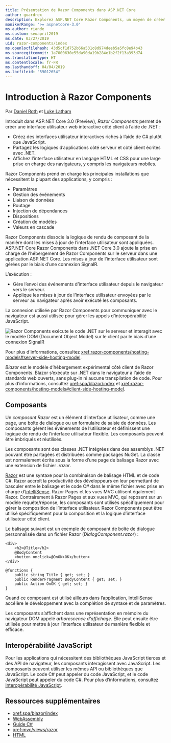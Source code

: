 ```yaml
---
title: Présentation de Razor Components dans ASP.NET Core
author: guardrex
description: Explorez ASP.NET Core Razor Components, un moyen de créer une interface utilisateur web interactive côté client à l’aide de .NET dans une application ASP.NET Core.
monikerRange: '>= aspnetcore-3.0'
ms.author: riande
ms.custom: seoapril2019
ms.date: 03/27/2019
uid: razor-components/index
ms.openlocfilehash: 43d5cf1d752b66a531c8d974deeb5a5fc8e94b43
ms.sourcegitcommit: 1a7000630e55da90da19b284e1b2f2f13a393d74
ms.translationtype: HT
ms.contentlocale: fr-FR
ms.lasthandoff: 04/04/2019
ms.locfileid: "59012654"
---
```

# <a name="introduction-to-razor-components"></a>Introduction à Razor Components

Par [Daniel Roth](https://github.com/danroth27) et [Luke Latham](https://github.com/guardrex)

Introduit dans ASP.NET Core 3.0 (Preview), *Razor Components* permet de créer une interface utilisateur web interactive côté client à l’aide de .NET :

* Créez des interfaces utilisateur interactives riches à l’aide de C# plutôt que JavaScript.
* Partagez les logiques d’applications côté serveur et côté client écrites avec .NET.
* Affichez l’interface utilisateur en langage HTML et CSS pour une large prise en charge des navigateurs, y compris les navigateurs mobiles.

Razor Components prend en charge les principales installations que nécessitent la plupart des applications, y compris :

* Paramètres
* Gestion des événements
* Liaison de données
* Routage
* Injection de dépendances
* Dispositions
* Création de modèles
* Valeurs en cascade

Razor Components dissocie la logique de rendu de composant de la manière dont les mises à jour de l’interface utilisateur sont appliquées. ASP.NET Core Razor Components dans .NET Core 3.0 ajoute la prise en charge de l’hébergement de Razor Components sur le serveur dans une application ASP.NET Core. Les mises à jour de l’interface utilisateur sont gérées par le biais d’une connexion SignalR.

L’exécution :

* Gère l’envoi des événements d’interface utilisateur depuis le navigateur vers le serveur.
* Applique les mises à jour de l’interface utilisateur envoyées par le serveur au navigateur après avoir exécuté les composants.

La connexion utilisée par Razor Components pour communiquer avec le navigateur est aussi utilisée pour gérer les appels d’interopérabilité JavaScript.

![Razor Components exécute le code .NET sur le serveur et interagit avec le modèle DOM (Document Object Model) sur le client par le biais d’une connexion SignalR](index/_static/aspnet-core-razor-components.png)

Pour plus d'informations, consultez <xref:razor-components/hosting-models#server-side-hosting-model>.

*Blazor* est le modèle d’hébergement expérimental côté client de Razor Components. Blazor s’exécute sur .NET dans le navigateur à l’aide de standards web ouverts, sans plug-in ni aucune transpilation de code. Pour plus d’informations, consultez <xref:spa/blazor/index> et <xref:razor-components/hosting-models#client-side-hosting-model>.

## <a name="components"></a>Composants

Un *composant Razor* est un élément d’interface utilisateur, comme une page, une boîte de dialogue ou un formulaire de saisie de données. Les composants gèrent les événements de l’utilisateur et définissent une logique de rendu de l’interface utilisateur flexible. Les composants peuvent être imbriqués et réutilisés.

Les composants sont des classes .NET intégrées dans des assemblys .NET pouvant être partagées et distribuées comme packages NuGet. La classe est normalement écrite sous la forme d’une page de balisage Razor avec une extension de fichier *.razor*.

[Razor](xref:mvc/views/razor) est une syntaxe pour la combinaison de balisage HTML et de code C#. Razor accroît la productivité des développeurs en leur permettant de basculer entre le balisage et le code C# dans le même fichier avec prise en charge d’[IntelliSense](/visualstudio/ide/using-intellisense). Razor Pages et les vues MVC utilisent également Razor. Contrairement à Razor Pages et aux vues MVC, qui reposent sur un modèle requête/réponse, les composants sont utilisés spécifiquement pour gérer la composition de l’interface utilisateur. Razor Components peut être utilisé spécifiquement pour la composition et la logique d’interface utilisateur côté client.

Le balisage suivant est un exemple de composant de boîte de dialogue personnalisée dans un fichier Razor (*DialogComponent.razor*) :

```cshtml
<div>
    <h2>@Title</h2>
    @BodyContent
    <button onclick=@OnOK>OK</button>
</div>

@functions {
    public string Title { get; set; }
    public RenderFragment BodyContent { get; set; }
    public Action OnOK { get; set; }
}
```

Quand ce composant est utilisé ailleurs dans l’application, IntelliSense accélère le développement avec la complétion de syntaxe et de paramètres.

Les composants s’affichent dans une représentation en mémoire du navigateur DOM appelé *arborescence d’affichage*. Elle peut ensuite être utilisée pour mettre à jour l’interface utilisateur de manière flexible et efficace.

## <a name="javascript-interop"></a>Interopérabilité JavaScript

Pour les applications qui nécessitent des bibliothèques JavaScript tierces et des API de navigateur, les composants interagissent avec JavaScript. Les composants peuvent utiliser les mêmes API ou bibliothèques que JavaScript. Le code C# peut appeler du code JavaScript, et le code JavaScript peut appeler du code C#. Pour plus d’informations, consultez [Interopérabilité JavaScript](xref:razor-components/javascript-interop).

## <a name="additional-resources"></a>Ressources supplémentaires

* <xref:spa/blazor/index>
* [WebAssembly](http://webassembly.org/)
* [Guide C#](/dotnet/csharp/)
* <xref:mvc/views/razor>
* [HTML](https://www.w3.org/html/)
